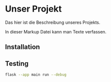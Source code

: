 # Unser Projekt

Das hier ist die Beschreibung unseres Projekts.

In dieser Markup Datei kann man Texte verfassen.

## Installation

## Testing

```bash
flask --app main run --debug
```

